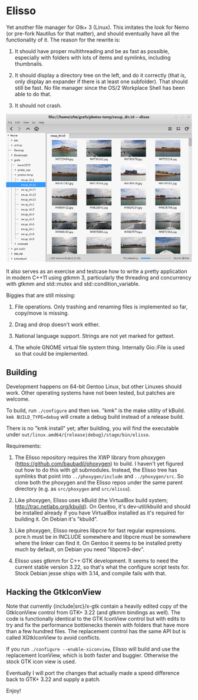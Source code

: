 # Elisso

Yet another file manager for Gtk+ 3 (Linux). This imitates the look for Nemo (or pre-fork Nautilus for that matter),
and should eventually have all the functionality of it. The reason for the rewrite is:

1) It should have proper multithreading and be as fast as possible, especially with folders with lots
   of items and symlinks, including thumbnails.

2) It should display a directory tree on the left, and do it correctly (that is, only display an expander
   if there is at least one subfolder). That should still be fast. No file manager since the OS/2 
   Workplace Shell has been able to do  that.

3) It should not crash.

![Elisso screenshot](https://raw.githubusercontent.com/baubadil/elisso/master/img/elisso-01.png "Elisso screenshot")

It also serves as an exercise and testcase how to write a pretty application in modern C++11 using gtkmm 3, particularly the threading and concurrency with gtkmm and std::mutex and std::condition_variable.

Biggies that are still missing:

1) File operations. Only trashing and renaming files is implemented so far, copy/move is missing.

2) Drag and drop doesn't work either.

3) National language support. Strings are not yet marked for gettext.

4) The whole GNOME virtual file system thing. Internally Gio::File is used so that could be implemented.

## Building

Development happens on 64-bit Gentoo Linux, but other Linuxes should work. Other operating systems have not been
tested, but patches are welcome.

To build, run `./configure` and then `kmk`. "kmk" is the make utility of kBuild.
`kmk BUILD_TYPE=debug` will create a debug build instead of a release build.

There is no "kmk install" yet; after building, you will find the executable under
`out/linux.amd64/{release|debug}/stage/bin/elisso`.

Requirements:

 1) The Elisso repository requires the XWP library from phoxygen (https://github.com/baubadil/phoxygen) to build. 
    I haven't yet figured out how to do this with git submodules. Instead, the Elisso tree has symlinks that point 
    into `../phoxygen/include` and `../phoxygen/src`. So clone both the phoxygen and the Elisso repos under the same
    parent directory (e.g. as `src/phoxygen` and `src/elisso`).

 2) Like phoxygen, Elisso uses kBuild (the VirtualBox build system; http://trac.netlabs.org/kbuild). On Gentoo, 
    it's dev-util/kbuild and should be installed already if you have VirtualBox installed as it's required for 
    building it. On Debian it's "kbuild".

 3) Like phoxygen, Elisso requires libpcre for fast regular expressions. pcre.h must be in INCLUDE somewhere and 
    libpcre must be somewhere where the linker can find it. On Gentoo it seems to be installed pretty much by 
    default, on Debian you need "libpcre3-dev".

 4) Elisso uses gtkmm for C++ GTK development. It seems to need the current stable version 3.22, so that's what
    the configure script tests for. Stock Debian jesse ships with 3.14, and compile fails with that.


## Hacking the GtkIconView

Note that currently {include|src}/x-gtk contain a heavily edited copy of the GtkIconView control from GTK+ 3.22
(and gtkmm bindings as well). The code is functionally identical to the GTK IconView control but with edits
to try and fix the performance bottlenecks therein with folders that have more than a few hundred files. 
The replacement control has the same API but is called XGtkIconView to avoid conflicts.

If you run `./configure --enable-xiconview`, Elisso will build and use the replacement IconView, which is both
faster and buggier. Otherwise the stock GTK icon view is used.

Eventually I will port the changes that actually made a speed difference back to GTK+ 3.22 and supply a patch.

Enjoy!

